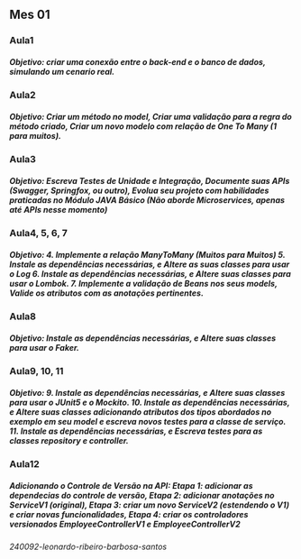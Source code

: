 ##  **Mes 01** ##



### Aula1 ###
##### Objetivo: criar uma conexão entre o back-end e o banco de dados, simulando um cenario real. #####

### Aula2 ###
##### Objetivo: Criar um método no model, Criar uma validação para a regra do método criado, Criar um novo modelo com relação de One To Many (1 para muitos). #####

### Aula3 ###
##### Objetivo: Escreva Testes de Unidade e Integração, Documente suas APIs (Swagger, Springfox, ou outro), Evolua seu projeto com habilidades praticadas no Módulo JAVA Básico (Não aborde Microservices, apenas até APIs nesse momento) #####


### Aula4, 5, 6, 7 ###
##### Objetivo: 4. Implemente a relação ManyToMany (Muitos para Muitos) 5. Instale as dependências necessárias, e Altere as suas classes para usar o Log 6. Instale as dependências necessárias, e Altere suas classes para usar o Lombok. 7. Implemente a validação de Beans nos seus models, Valide os atributos com as anotações pertinentes. ##### 


### Aula8 ###
##### Objetivo: Instale as dependências necessárias, e Altere suas classes para usar o Faker. #####

### Aula9, 10, 11 ###
##### Objetivo: 9. Instale as dependências necessárias, e Altere suas classes para usar o JUnit5 e o Mockito. 10. Instale as dependências necessárias, e Altere suas classes adicionando atributos dos tipos abordados no exemplo em seu model e escreva novos testes para a classe de serviço. 11. Instale as dependências necessárias, e Escreva testes para as classes repository e controller. #####




### Aula12 ###
##### Adicionando o Controle de Versão na API: Etapa 1: adicionar as dependecias do controle de versão, Etapa 2: adicionar anotações no ServiceV1 (original), Etapa 3: criar um novo ServiceV2 (estendendo o V1) e criar novas funcionalidades, Etapa 4: criar os controladores versionados EmployeeControllerV1 e EmployeeControllerV2 #####











###### 240092-leonardo-ribeiro-barbosa-santos
